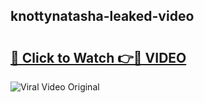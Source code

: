 ## knottynatasha-leaked-video 

# <h2><a href="http://freeplayer.one?title=knottynatasha-leaked-video&ref=21J">🔗 Click to Watch 👉🔴 VIDEO</a></h2>

<a href="http://freeplayer.one?title=knottynatasha-leaked-video&ref=21J" rel="nofollow" data-target="animated-image.originalLink"><img src="https://i.ibb.co.com/xMMVF88/686577567.gif" alt="Viral Video Original" style="max-width: 100%; display: inline-block;" data-target="animated-image.originalImage"></a>

